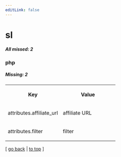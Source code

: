 ```yaml
---
editLink: false
---
```


# sl

##### All missed: 2


### php

##### Missing: 2

<table width="100%">
<tr><th width="50%">

Key

</th><th width="50%">

Value

</th></tr>
<tr><td width="50%">

attributes.affiliate_url

</td><td width="50%">

affiliate URL

</td></tr>
<tr><td width="50%">

attributes.filter

</td><td width="50%">

filter

</td></tr>
</table>

[ [go back](../status.md) | [to top](#) ]

